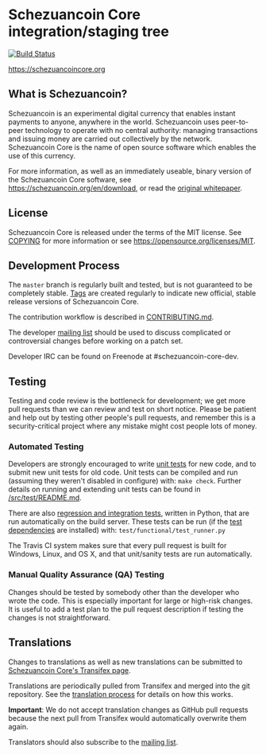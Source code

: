 Schezuancoin Core integration/staging tree
=====================================

[![Build Status](https://travis-ci.org/schezuancoin/schezuancoin.svg?branch=master)](https://travis-ci.org/schezuancoin/schezuancoin)

https://schezuancoincore.org

What is Schezuancoin?
----------------

Schezuancoin is an experimental digital currency that enables instant payments to
anyone, anywhere in the world. Schezuancoin uses peer-to-peer technology to operate
with no central authority: managing transactions and issuing money are carried
out collectively by the network. Schezuancoin Core is the name of open source
software which enables the use of this currency.

For more information, as well as an immediately useable, binary version of
the Schezuancoin Core software, see https://schezuancoin.org/en/download, or read the
[original whitepaper](https://schezuancoincore.org/schezuancoin.pdf).

License
-------

Schezuancoin Core is released under the terms of the MIT license. See [COPYING](COPYING) for more
information or see https://opensource.org/licenses/MIT.

Development Process
-------------------

The `master` branch is regularly built and tested, but is not guaranteed to be
completely stable. [Tags](https://github.com/schezuancoin/schezuancoin/tags) are created
regularly to indicate new official, stable release versions of Schezuancoin Core.

The contribution workflow is described in [CONTRIBUTING.md](CONTRIBUTING.md).

The developer [mailing list](https://lists.linuxfoundation.org/mailman/listinfo/schezuancoin-dev)
should be used to discuss complicated or controversial changes before working
on a patch set.

Developer IRC can be found on Freenode at #schezuancoin-core-dev.

Testing
-------

Testing and code review is the bottleneck for development; we get more pull
requests than we can review and test on short notice. Please be patient and help out by testing
other people's pull requests, and remember this is a security-critical project where any mistake might cost people
lots of money.

### Automated Testing

Developers are strongly encouraged to write [unit tests](src/test/README.md) for new code, and to
submit new unit tests for old code. Unit tests can be compiled and run
(assuming they weren't disabled in configure) with: `make check`. Further details on running
and extending unit tests can be found in [/src/test/README.md](/src/test/README.md).

There are also [regression and integration tests](/test), written
in Python, that are run automatically on the build server.
These tests can be run (if the [test dependencies](/test) are installed) with: `test/functional/test_runner.py`

The Travis CI system makes sure that every pull request is built for Windows, Linux, and OS X, and that unit/sanity tests are run automatically.

### Manual Quality Assurance (QA) Testing

Changes should be tested by somebody other than the developer who wrote the
code. This is especially important for large or high-risk changes. It is useful
to add a test plan to the pull request description if testing the changes is
not straightforward.

Translations
------------

Changes to translations as well as new translations can be submitted to
[Schezuancoin Core's Transifex page](https://www.transifex.com/projects/p/schezuancoin/).

Translations are periodically pulled from Transifex and merged into the git repository. See the
[translation process](doc/translation_process.md) for details on how this works.

**Important**: We do not accept translation changes as GitHub pull requests because the next
pull from Transifex would automatically overwrite them again.

Translators should also subscribe to the [mailing list](https://groups.google.com/forum/#!forum/schezuancoin-translators).
